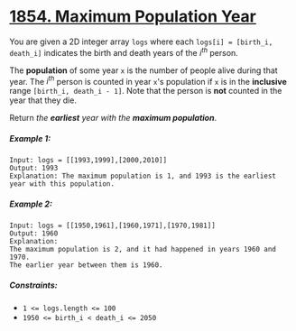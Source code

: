 # [1854. Maximum Population Year](https://leetcode.com/problems/maximum-population-year/)

You are given a 2D integer array `logs` where each `logs[i] = [birth_i, death_i]` indicates the birth and death years of the *i<sup>th</sup>* person.

The **population** of some year `x` is the number of people alive during that year. The *i<sup>th</sup>* person is counted in year `x`'s population if `x` is in the **inclusive** range `[birth_i, death_i - 1]`. Note that the person is **not** counted in the year that they die.

Return *the **earliest** year with the **maximum population***.

##### Example 1:
```
Input: logs = [[1993,1999],[2000,2010]]
Output: 1993
Explanation: The maximum population is 1, and 1993 is the earliest year with this population.
```

##### Example 2:
```
Input: logs = [[1950,1961],[1960,1971],[1970,1981]]
Output: 1960
Explanation:
The maximum population is 2, and it had happened in years 1960 and 1970.
The earlier year between them is 1960.
```

##### Constraints:

* `1 <= logs.length <= 100`
* `1950 <= birth_i < death_i <= 2050`

